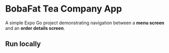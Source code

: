 # BobaFat Tea Company App

A simple Expo Go project demonstrating navigation between
a **menu screen** and an **order details screen**.

## Run locally
